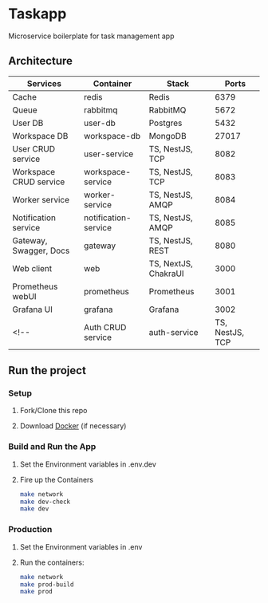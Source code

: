 # Taskapp

Microservice boilerplate for task management app

## Architecture

| Services               | Container            | Stack                 | Ports |
| ---------------------- | -------------------- | --------------------- | ----- |
| Cache                  | redis                | Redis                 | 6379  |
| Queue                  | rabbitmq             | RabbitMQ              | 5672  |
| User DB                | user-db              | Postgres              | 5432  |
| Workspace DB           | workspace-db         | MongoDB               | 27017 |
| User CRUD service      | user-service         | TS, NestJS, TCP       | 8082  |
| Workspace CRUD service | workspace-service    | TS, NestJS, TCP       | 8083  |
| Worker service         | worker-service       | TS, NestJS, AMQP      | 8084  |
| Notification service   | notification-service | TS, NestJS, AMQP      | 8085  |
| Gateway, Swagger, Docs | gateway              | TS, NestJS, REST      | 8080  |
| Web client             | web                  | TS, NextJS, ChakraUI  | 3000  |
| Prometheus webUI       | prometheus           | Prometheus            | 3001  |
| Grafana UI             | grafana              | Grafana               | 3002  |
<!-- | Auth CRUD service      | auth-service         | TS, NestJS, TCP       | 8081  | -->

## Run the project

### Setup

1. Fork/Clone this repo

1. Download [Docker](https://docs.docker.com/docker-for-mac/install/) (if necessary)

### Build and Run the App

1. Set the Environment variables in .env.dev

1. Fire up the Containers

   ```sh
   make network
   make dev-check
   make dev
   ```

### Production

1. Set the Environment variables in .env

1. Run the containers:

   ```sh
   make network
   make prod-build
   make prod
   ```
